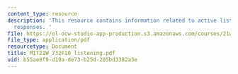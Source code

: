 ```yaml
---
content_type: resource
description: 'This resource contains information related to active listening and reflective
  responses. '
file: https://ol-ocw-studio-app-production.s3.amazonaws.com/courses/21w-732-science-writing-and-new-media-fall-2010/b55ae8f9d19ade73b25d205bd3382a5e_MIT21W_732F10_listening.pdf
file_type: application/pdf
resourcetype: Document
title: MIT21W_732F10_listening.pdf
uid: b55ae8f9-d19a-de73-b25d-205bd3382a5e
---
```

